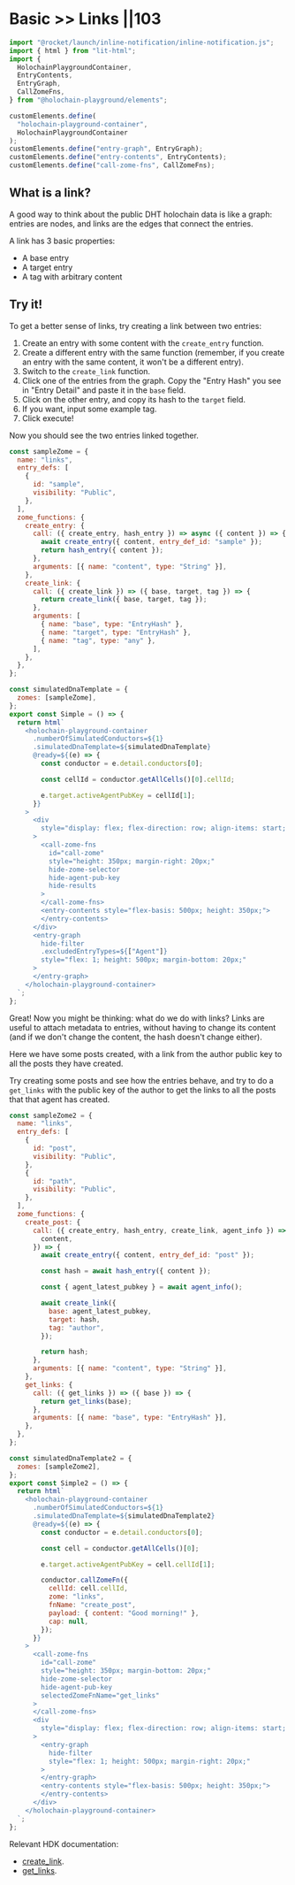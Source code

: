 # Basic >> Links ||103

```js script
import "@rocket/launch/inline-notification/inline-notification.js";
import { html } from "lit-html";
import {
  HolochainPlaygroundContainer,
  EntryContents,
  EntryGraph,
  CallZomeFns,
} from "@holochain-playground/elements";

customElements.define(
  "holochain-playground-container",
  HolochainPlaygroundContainer
);
customElements.define("entry-graph", EntryGraph);
customElements.define("entry-contents", EntryContents);
customElements.define("call-zome-fns", CallZomeFns);
```

## What is a link?

A good way to think about the public DHT holochain data is like a graph: entries are nodes, and links are the edges that connect the entries.

A link has 3 basic properties:

- A base entry
- A target entry
- A tag with arbitrary content

## Try it!

To get a better sense of links, try creating a link between two entries:

1. Create an entry with some content with the `create_entry` function.
2. Create a different entry with the same function (remember, if you create an entry with the same content, it won't be a different entry).
3. Switch to the `create_link` function.
4. Click one of the entries from the graph. Copy the "Entry Hash" you see in "Entry Detail" and paste it in the `base` field.
5. Click on the other entry, and copy its hash to the `target` field.
6. If you want, input some example tag.
7. Click execute!

Now you should see the two entries linked together.

```js story
const sampleZome = {
  name: "links",
  entry_defs: [
    {
      id: "sample",
      visibility: "Public",
    },
  ],
  zome_functions: {
    create_entry: {
      call: ({ create_entry, hash_entry }) => async ({ content }) => {
        await create_entry({ content, entry_def_id: "sample" });
        return hash_entry({ content });
      },
      arguments: [{ name: "content", type: "String" }],
    },
    create_link: {
      call: ({ create_link }) => ({ base, target, tag }) => {
        return create_link({ base, target, tag });
      },
      arguments: [
        { name: "base", type: "EntryHash" },
        { name: "target", type: "EntryHash" },
        { name: "tag", type: "any" },
      ],
    },
  },
};

const simulatedDnaTemplate = {
  zomes: [sampleZome],
};
export const Simple = () => {
  return html`
    <holochain-playground-container
      .numberOfSimulatedConductors=${1}
      .simulatedDnaTemplate=${simulatedDnaTemplate}
      @ready=${(e) => {
        const conductor = e.detail.conductors[0];

        const cellId = conductor.getAllCells()[0].cellId;

        e.target.activeAgentPubKey = cellId[1];
      }}
    >
      <div
        style="display: flex; flex-direction: row; align-items: start; margin-bottom: 20px;"
      >
        <call-zome-fns
          id="call-zome"
          style="height: 350px; margin-right: 20px;"
          hide-zome-selector
          hide-agent-pub-key
          hide-results
        >
        </call-zome-fns>
        <entry-contents style="flex-basis: 500px; height: 350px;">
        </entry-contents>
      </div>
      <entry-graph
        hide-filter
        .excludedEntryTypes=${["Agent"]}
        style="flex: 1; height: 500px; margin-bottom: 20px;"
      >
      </entry-graph>
    </holochain-playground-container>
  `;
};
```

Great! Now you might be thinking: what do we do with links? Links are useful to attach metadata to entries, without having to change its content (and if we don't change the content, the hash doesn't change either).

Here we have some posts created, with a link from the author public key to all the posts they have created.

Try creating some posts and see how the entries behave, and try to do a `get_links` with the public key of the author to get the links to all the posts that that agent has created.

```js story
const sampleZome2 = {
  name: "links",
  entry_defs: [
    {
      id: "post",
      visibility: "Public",
    },
    {
      id: "path",
      visibility: "Public",
    },
  ],
  zome_functions: {
    create_post: {
      call: ({ create_entry, hash_entry, create_link, agent_info }) => async ({
        content,
      }) => {
        await create_entry({ content, entry_def_id: "post" });

        const hash = await hash_entry({ content });

        const { agent_latest_pubkey } = await agent_info();

        await create_link({
          base: agent_latest_pubkey,
          target: hash,
          tag: "author",
        });

        return hash;
      },
      arguments: [{ name: "content", type: "String" }],
    },
    get_links: {
      call: ({ get_links }) => ({ base }) => {
        return get_links(base);
      },
      arguments: [{ name: "base", type: "EntryHash" }],
    },
  },
};

const simulatedDnaTemplate2 = {
  zomes: [sampleZome2],
};
export const Simple2 = () => {
  return html`
    <holochain-playground-container
      .numberOfSimulatedConductors=${1}
      .simulatedDnaTemplate=${simulatedDnaTemplate2}
      @ready=${(e) => {
        const conductor = e.detail.conductors[0];

        const cell = conductor.getAllCells()[0];

        e.target.activeAgentPubKey = cell.cellId[1];

        conductor.callZomeFn({
          cellId: cell.cellId,
          zome: "links",
          fnName: "create_post",
          payload: { content: "Good morning!" },
          cap: null,
        });
      }}
    >
      <call-zome-fns
        id="call-zome"
        style="height: 350px; margin-bottom: 20px;"
        hide-zome-selector
        hide-agent-pub-key
        selectedZomeFnName="get_links"
      >
      </call-zome-fns>
      <div
        style="display: flex; flex-direction: row; align-items: start; margin-bottom: 20px;"
      >
        <entry-graph
          hide-filter
          style="flex: 1; height: 500px; margin-right: 20px;"
        >
        </entry-graph>
        <entry-contents style="flex-basis: 500px; height: 350px;">
        </entry-contents>
      </div>
    </holochain-playground-container>
  `;
};
```

Relevant HDK documentation:

- [create_link](https://docs.rs/hdk/0.0.100/hdk/link/fn.create_link.html).
- [get_links](https://docs.rs/hdk/0.0.100/hdk/link/fn.get_links.html).
